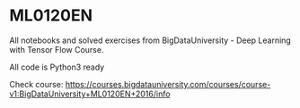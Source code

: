 # ML0120EN
All notebooks and solved exercises from BigDataUniversity - Deep Learning with Tensor Flow Course.

All code is Python3 ready

Check course: https://courses.bigdatauniversity.com/courses/course-v1:BigDataUniversity+ML0120EN+2016/info

